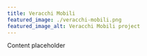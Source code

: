 ```yaml
---
title: Veracchi Mobili
featured_image: ./veracchi-mobili.png
featured_image_alt: Veracchi Mobili project
---
```


Content placeholder
